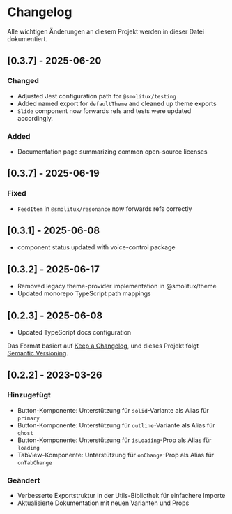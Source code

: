 # Changelog

Alle wichtigen Änderungen an diesem Projekt werden in dieser Datei dokumentiert.

## [0.3.7] - 2025-06-20

### Changed
- Adjusted Jest configuration path for `@smolitux/testing`
- Added named export for `defaultTheme` and cleaned up theme exports
- `Slide` component now forwards refs and tests were updated accordingly.

### Added
- Documentation page summarizing common open-source licenses

## [0.3.7] - 2025-06-19
### Fixed
- `FeedItem` in `@smolitux/resonance` now forwards refs correctly

## [0.3.1] - 2025-06-08

- component status updated with voice-control package

## [0.3.2] - 2025-06-17
- Removed legacy theme-provider implementation in @smolitux/theme
- Updated monorepo TypeScript path mappings

## [0.2.3] - 2025-06-08

- Updated TypeScript docs configuration

Das Format basiert auf [Keep a Changelog](https://keepachangelog.com/de/1.0.0/),
und dieses Projekt folgt [Semantic Versioning](https://semver.org/spec/v2.0.0.html).

## [0.2.2] - 2023-03-26

### Hinzugefügt
- Button-Komponente: Unterstützung für `solid`-Variante als Alias für `primary`
- Button-Komponente: Unterstützung für `outline`-Variante als Alias für `ghost`
- Button-Komponente: Unterstützung für `isLoading`-Prop als Alias für `loading`
- TabView-Komponente: Unterstützung für `onChange`-Prop als Alias für `onTabChange`

### Geändert
- Verbesserte Exportstruktur in der Utils-Bibliothek für einfachere Importe
- Aktualisierte Dokumentation mit neuen Varianten und Props
